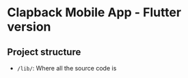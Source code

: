 Clapback Mobile App - Flutter version
=====================================

## Project structure

- `/lib/`: Where all the source code is